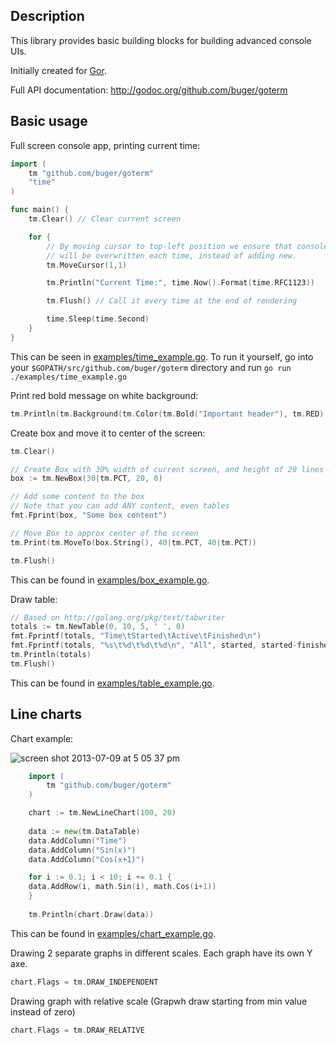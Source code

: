 ## Description

This library provides basic building blocks for building advanced console UIs.

Initially created for [Gor](http://github.com/buger/gor).

Full API documentation: http://godoc.org/github.com/buger/goterm

## Basic usage

Full screen console app, printing current time:

```go
import (
    tm "github.com/buger/goterm"
    "time"
)

func main() {
    tm.Clear() // Clear current screen

    for {
        // By moving cursor to top-left position we ensure that console output
        // will be overwritten each time, instead of adding new.
        tm.MoveCursor(1,1)

        tm.Println("Current Time:", time.Now().Format(time.RFC1123))

        tm.Flush() // Call it every time at the end of rendering

        time.Sleep(time.Second)
    }
}
```

This can be seen in [examples/time_example.go](examples/time_example.go).  To
run it yourself, go into your `$GOPATH/src/github.com/buger/goterm` directory
and run `go run ./examples/time_example.go`


Print red bold message on white background:

```go    
tm.Println(tm.Background(tm.Color(tm.Bold("Important header"), tm.RED), tm.WHITE))
```


Create box and move it to center of the screen:

```go
tm.Clear()

// Create Box with 30% width of current screen, and height of 20 lines
box := tm.NewBox(30|tm.PCT, 20, 0)

// Add some content to the box
// Note that you can add ANY content, even tables
fmt.Fprint(box, "Some box content")

// Move Box to approx center of the screen
tm.Print(tm.MoveTo(box.String(), 40|tm.PCT, 40|tm.PCT))

tm.Flush()
```

This can be found in [examples/box_example.go](examples/box_example.go).

Draw table:

```go
// Based on http://golang.org/pkg/text/tabwriter
totals := tm.NewTable(0, 10, 5, ' ', 0)
fmt.Fprintf(totals, "Time\tStarted\tActive\tFinished\n")
fmt.Fprintf(totals, "%s\t%d\t%d\t%d\n", "All", started, started-finished, finished)
tm.Println(totals)
tm.Flush()
```

This can be found in [examples/table_example.go](examples/table_example.go).

## Line charts

Chart example:

![screen shot 2013-07-09 at 5 05 37 pm](https://f.cloud.github.com/assets/14009/767676/e3dd35aa-e887-11e2-9cd2-f6451eb26adc.png)


```go
    import (
        tm "github.com/buger/goterm"
    )

    chart := tm.NewLineChart(100, 20)
    
    data := new(tm.DataTable)
    data.AddColumn("Time")
    data.AddColumn("Sin(x)")
    data.AddColumn("Cos(x+1)")

    for i := 0.1; i < 10; i += 0.1 {
	data.AddRow(i, math.Sin(i), math.Cos(i+1))
    }
    
    tm.Println(chart.Draw(data))
```

This can be found in [examples/chart_example.go](examples/chart_example.go).

Drawing 2 separate graphs in different scales. Each graph have its own Y axe.

```go
chart.Flags = tm.DRAW_INDEPENDENT
```

Drawing graph with relative scale (Grapwh draw starting from min value instead of zero)

```go
chart.Flags = tm.DRAW_RELATIVE
```

